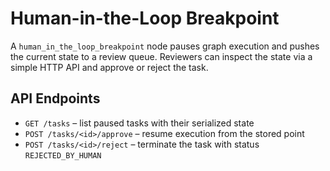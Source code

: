 # Human-in-the-Loop Breakpoint

A `human_in_the_loop_breakpoint` node pauses graph execution and pushes the
current state to a review queue. Reviewers can inspect the state via a simple
HTTP API and approve or reject the task.

## API Endpoints

- `GET /tasks` – list paused tasks with their serialized state
- `POST /tasks/<id>/approve` – resume execution from the stored point
- `POST /tasks/<id>/reject` – terminate the task with status `REJECTED_BY_HUMAN`
